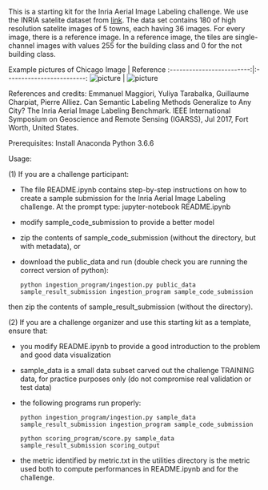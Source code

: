 This is a starting kit for the Inria Aerial Image Labeling challenge. 
We use the INRIA satelite dataset from [link](https://project.inria.fr/aerialimagelabeling/). The data set contains 180 of high resolution satelite images of 5 towns, each having 36 images. For every image, there is a reference image. In a reference image, the tiles are single-channel images with values 255 for the building class and 0 for the not building class.

Example pictures of Chicago
Image             |  Reference
:-------------------------:|:-------------------------:
![picture](https://project.inria.fr/aerialimagelabeling/files/2011/12/chi1.jpg)  | ![picture](https://project.inria.fr/aerialimagelabeling/files/2011/12/chi2.jpg)


References and credits: 
Emmanuel Maggiori, Yuliya Tarabalka, Guillaume Charpiat, Pierre Alliez. Can Semantic Labeling
Methods Generalize to Any City? The Inria Aerial Image Labeling Benchmark. IEEE International
Symposium on Geoscience and Remote Sensing (IGARSS), Jul 2017, Fort Worth, United States.
<hal-01468452>

Prerequisites:
Install Anaconda Python 3.6.6 

Usage:

(1) If you are a challenge participant:

- The file README.ipynb contains step-by-step instructions on how to create a sample submission for the Inria Aerial Image Labeling challenge. 
At the prompt type:
jupyter-notebook README.ipynb

- modify sample_code_submission to provide a better model

- zip the contents of sample_code_submission (without the directory, but with metadata), or

- download the public_data and run (double check you are running the correct version of python):

  `python ingestion_program/ingestion.py public_data sample_result_submission ingestion_program sample_code_submission`

then zip the contents of sample_result_submission (without the directory).

(2) If you are a challenge organizer and use this starting kit as a template, ensure that:

- you modify README.ipynb to provide a good introduction to the problem and good data visualization

- sample_data is a small data subset carved out the challenge TRAINING data, for practice purposes only (do not compromise real validation or test data)

- the following programs run properly:

    `python ingestion_program/ingestion.py sample_data sample_result_submission ingestion_program sample_code_submission`

    `python scoring_program/score.py sample_data sample_result_submission scoring_output`

- the metric identified by metric.txt in the utilities directory is the metric used both to compute performances in README.ipynb and for the challenge.
